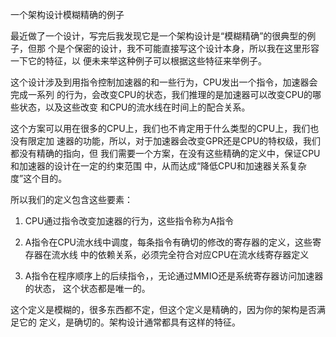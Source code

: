         
一个架构设计模糊精确的例子

最近做了一个设计，写完后我发现它是一个架构设计是“模糊精确”的很典型的例子，但那
个是个保密的设计，我不可能直接写这个设计本身，所以我在这里形容一下它的特征，以
便未来举这种例子可以根据这些特征来举例子。

这个设计涉及到用指令控制加速器的和一些行为，CPU发出一个指令，加速器会完成一系列
的行为，会改变CPU的状态，我们推理的是加速器可以改变CPU的哪些状态，以及这些改变
和CPU的流水线在时间上的配合关系。

这个方案可以用在很多的CPU上，我们也不肯定用于什么类型的CPU上，我们也没有限定加
速器的功能，所以，对于加速器会改变GPR还是CPU的特权级，我们都没有精确的指向，但
我们需要一个方案，在没有这些精确的定义中，保证CPU和加速器的设计在一定的约束范围
中，从而达成“降低CPU和加速器关系复杂度”这个目的。

所以我们的定义包含这些要素：

1. CPU通过指令改变加速器的行为，这些指令称为A指令

2. A指令在CPU流水线中调度，每条指令有确切的修改的寄存器的定义，这些寄存器在流水线
  中的依赖关系，必须完全符合对应CPU在流水线寄存器定义

3. A指令在程序顺序上的后续指令，，无论通过MMIO还是系统寄存器访问加速器的状态，
  这个状态都是唯一的。

这个定义是模糊的，很多东西都不定，但这个定义是精确的，因为你的架构是否满足它的
定义，是确切的。架构设计通常都具有这样的特征。
